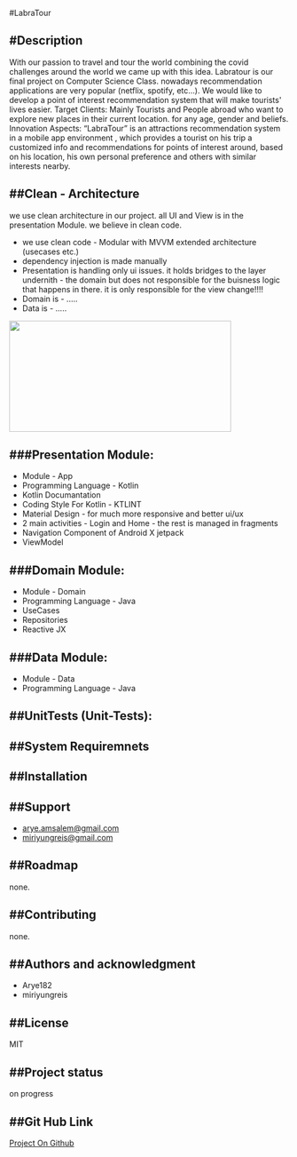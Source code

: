 #LabraTour

#Description
---
With our passion to travel and tour the world combining the covid challenges around the world we came up with this idea.
Labratour is our final project on Computer Science Class. nowadays recommendation applications are very popular (netflix, spotify, etc…).
We would like to develop a point of interest recommendation system that will make tourists' lives easier.
Target Clients: Mainly Tourists and People abroad who want to explore new places in their current location.  for any age, gender and beliefs.
Innovation Aspects: “LabraTour” is  an attractions recommendation system in a mobile app  environment , which provides a tourist on his trip
a  customized info and recommendations for points of interest around,   based on his location, his own personal preference and others  with similar interests nearby.

[comment]: <> (![Alt ScreenShot]&#40;https://github.com/Arye182/LabraTour/blob/master/GitHubPics/app_screen_1.JPG?raw=true "ScreenShot 1"&#41;)

##Clean - Architecture
---
we use clean architecture in our project. all UI and View is in the presentation Module.
we believe in clean code.

- we use clean code - Modular with MVVM extended architecture (usecases etc.)
- dependency injection is made manually
- Presentation is handling only ui issues. it holds bridges to the layer undernith - the domain but does not
  responsible for the buisness logic that happens in there. it is only responsible for the view change!!!!
- Domain is - .....
- Data is - .....



<img src="https://cdn.statically.io/img/miro.medium.com/max/768/1*Xz9N14Fx30za5vggYnkBeA.png" width="400" height="200">

###Presentation Module:
---

- Module - App
- Programming Language - Kotlin
- Kotlin Documantation
- Coding Style For Kotlin - KTLINT
- Material Design - for much more responsive and better ui/ux
- 2 main activities - Login and Home - the rest is managed in fragments
- Navigation Component of Android X jetpack
- ViewModel


###Domain Module:
---

- Module - Domain
- Programming Language - Java
- UseCases
- Repositories
- Reactive JX

###Data Module:
---

- Module - Data
- Programming Language - Java

##UnitTests (Unit-Tests):
---


##System Requiremnets
---


##Installation
---


##Support
---
- arye.amsalem@gmail.com
- miriyungreis@gmail.com

##Roadmap
---
none.

##Contributing
---
none.

##Authors and acknowledgment
---
- Arye182
- miriyungreis

##License
---
MIT

##Project status
---
on progress

##Git Hub Link
---
[Project On Github](https://github.com/Arye182/LabraTour)
